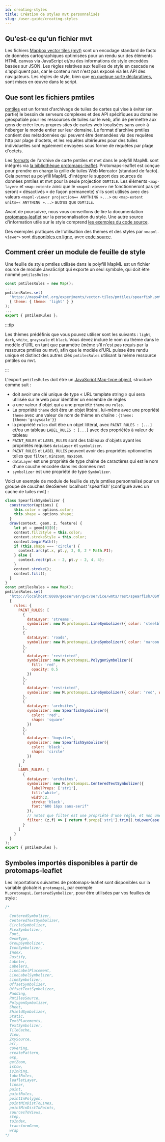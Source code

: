 ```yaml
---
id: creating-styles
title: Création de styles mvt personnalisés
slug: /user-guide/creating-styles
---
```


## Qu'est-ce qu'un fichier mvt

Les fichiers [Mapbox vector tiles (mvt)](https://github.com/mapbox/vector-tile-spec) sont un encodage standard de facto de données cartographiques 
optimisées pour un rendu sur des éléments HTML canvas via JavaScript et/ou des informations de style encodées basées sur JSON.  Les règles relatives 
aux feuilles de style en cascade ne s'appliquent pas, car le contenu mvt n'est pas exposé via les API des navigateurs.  Les règles de style, bien 
que [en quelque sorte déclaratives](https://glazkov.com/2024/01/16/declarative-vs-imperative/), sont mises en œuvre dans le script.

## Que sont les fichiers pmtiles

[pmtiles](https://docs.protomaps.com/pmtiles/) est un format d'archivage de tuiles de cartes qui vise à éviter (en partie) le besoin de serveurs 
complexes et des API spécifiques au domaine géospatiale pour les ressources de tuiles sur le web, afin de permettre aux gens de créer leurs 
propres sites de cartes web localisées sans avoir à héberger le monde entier sur leur domaine.  Le format d'archive pmtiles contient des métadonnées 
qui peuvent être demandées via des requêtes http par plage d'octets, et les requêtes ultérieures pour des tuiles individuelles sont également envoyées 
sous forme de requêtes par plage d'octets.

Les [formats](../elements/link#type) de l'archive de carte pmtiles et mvt  dans le polyfill MapML sont intégrés via 
[la bibliothèque protomaps-leaflet](https://docs.protomaps.com/pmtiles/leaflet).  Protomaps-leaflet est conçue pour prendre en charge 
la grille de tuiles Web Mercator (standard de facto). Cela permet au polyfill MapML d'intégrer le support des sources de données pmtiles 
et mvt pour la seule projection `OSMTILE`.  Les éléments `<map-layer>` et `<map-extent>` ainsi que le `<mapml-viewer>` 
ne fonctionneront pas (et seront « désactivés » de façon permanente) s'ils sont utilisés avec des valeurs `<mapml-viewer projection=« ANYTHING »...>` 
ou `<map-extent units=« ANYTHING »...>` autres que `OSMTILE`.

Avant de poursuivre, nous vous conseillons de lire la documentation [protomaps-leaflet](https://docs.protomaps.com/pmtiles/leaflet#custom-vector-data) 
sur la personnalisation du style. Une autre source d'information utile sur le style comprend 
[les exemples du code source](https://github.com/protomaps/protomaps-leaflet/tree/main/examples).

Des exemples pratiques de l'utilisation des thèmes et des styles par `<mapml-viewer>` sont [disponibles en ligne](https://maps4html.org/experiments/vector-tiles/pmtiles/), avec [code source](https://github.com/Maps4HTML/experiments/tree/main/vector-tiles/pmtiles).

## Comment créer un module de feuille de style

Une feuille de style pmtiles utilisée dans le polyfill MapML est un fichier source de module JavaScript qui exporte un seul symbole, qui doit être nommé `pmtilesRules` :

```javascript
const pmtilesRules = new Map();
...
pmtilesRules.set(
  'https://maps4html.org/experiments/vector-tiles/pmtiles/spearfish.pmtiles?theme=light',
  { theme: { theme: 'light' } }
);
...
export { pmtilesRules };
```
:::tip

Les thèmes prédéfinis que vous pouvez utiliser sont les suivants : `light`, `dark`, `white`, `grayscale` et `black`. Vous devez inclure le nom du 
thème dans le modèle d'URL en tant que paramètre (même s'il n'est pas requis par la ressource pmtiles ou mvt), afin que le modèle d'URL puisse être 
rendu unique et distinct des autres clés `pmtilesRules` utilisant la même ressource pmtiles ou mvt.

:::

L'export `pmtilesRules` doit être un [JavaScript Map-type object](https://developer.mozilla.org/fr/docs/Web/JavaScript/Reference/Global_Objects/Map), structuré comme suit :

- doit avoir une clé unique de type « URL template string » qui sera utilisée sur le web pour identifier un ensemble de règles
- a une valeur d'objet qui a une propriété `theme` ou `rules`.
- La propriété `theme` doit être un objet littéral, lui-même avec une propriété `theme` avec une valeur de nom de thème en chaîne : `{theme:{theme:'grayscale'}}`
- la propriété `rules` doit être un objet littéral, avec `PAINT_RULES : [...]` et/ou un tableau `LABEL_RULES : [...]` avec des propriétés à valeur de tableau
- `PAINT_RULES` et `LABEL_RULES` sont des tableaux d'objets ayant les propriétés requises `dataLayer` et `symbolizer`.
- `PAINT_RULES` et `LABEL_RULES` peuvent avoir des propriétés optionnelles telles que `filter`, `minzoom`, `maxzoom`. 
- `dataLayer` est une propriété de type chaine de caractères qui est le nom d'une couche encodée dans les données mvt
- `symbolizer` est une propriété de type `Symbolizer`.

Voici un exemple de module de feuille de style pmtiles personnalisé pour un groupe de couches GeoServer localhost 'spearfish' (configuré avec un cache de tuiles mvt) :

```javascript
class SpearfishSymbolizer {
  constructor(options) {
    this.color = options.color;
    this.shape = options.shape;
  }
  draw(context, geom, z, feature) {
    let pt = geom[0][0];
    context.fillStyle = this.color;
    context.strokeStyle = this.color;
    context.beginPath();
    if (this.shape === 'circle') {
      context.arc(pt.x, pt.y, 3, 0, 2 * Math.PI);
    } else {
      context.rect(pt.x - 2, pt.y - 2, 4, 4);
    }
    context.stroke();
    context.fill();
  }
}
const pmtilesRules = new Map();
pmtilesRules.set(
  'http://localhost:8080/geoserver/gwc/service/wmts/rest/spearfish/OSMTILE/{z}/{y}/{x}?format=application/vnd.mapbox-vector-tile',
  {
    rules: {
      PAINT_RULES: [
        {
          dataLayer: 'streams',
          symbolizer: new M.protomapsL.LineSymbolizer({ color: 'steelblue', width: 2 })
        },
        {
          dataLayer: 'roads',
          symbolizer: new M.protomapsL.LineSymbolizer({ color: 'maroon', width: 2 })
        },
        {
          dataLayer: 'restricted',
          symbolizer: new M.protomapsL.PolygonSymbolizer({
            fill: 'red',
            opacity: 0.5
          })
        },
        {
          dataLayer: 'restricted',
          symbolizer: new M.protomapsL.LineSymbolizer({ color: 'red', width: 2 })
        },
        {
          dataLayer: 'archsites',
          symbolizer: new SpearfishSymbolizer({
            color: 'red',
            shape: 'square'
          })
        },
        {
          dataLayer: 'bugsites',
          symbolizer: new SpearfishSymbolizer({
            color: 'black',
            shape: 'circle'
          })
        }
      ],
      LABEL_RULES: [
        {
          dataLayer: 'archsites',
          symbolizer: new M.protomapsL.CenteredTextSymbolizer({
            labelProps: ['str1'],
            fill:'white',
            width:2,
            stroke:'black',
            font:"600 16px sans-serif"
          }),
          // notez que filter est une propriété d'une règle, et non une option pour un symboliseur
          filter: (z,f) => { return f.props['str1'].trim().toLowerCase() !== 'no name'; }
        }
      ]
    }
  }
);
export { pmtilesRules };
```

## Symboles importés disponibles à partir de protomaps-leaflet

Les importations suivantes de protomaps-leaflet sont disponibles sur la variable globale `M.protomapsL`, par exemple `M.protomapsL.CenteredSymbolizer`, pour être utilisées par vos feuilles de style :

```javascript
/* 

  CenteredSymbolizer,
  CenteredTextSymbolizer,
  CircleSymbolizer,
  FlexSymbolizer,
  Font,
  GeomType,
  GroupSymbolizer,
  IconSymbolizer,
  Index,
  Justify,
  Labeler,
  Labelers,
  LineLabelPlacement,
  LineLabelSymbolizer,
  LineSymbolizer,
  OffsetSymbolizer,
  OffsetTextSymbolizer,
  Padding,
  PmtilesSource,
  PolygonSymbolizer,
  Sheet,
  ShieldSymbolizer,
  Static,
  TextPlacements,
  TextSymbolizer,
  TileCache,
  View,
  ZxySource,
  arr,
  covering,
  createPattern,
  exp,
  getZoom,
  isCcw,
  isInRing,
  labelRules,
  leafletLayer,
  linear,
  paint,
  paintRules,
  pointInPolygon,
  pointMinDistToLines,
  pointMinDistToPoints,
  sourcesToViews,
  step,
  toIndex,
  transformGeom,
  wrap
*/
```
